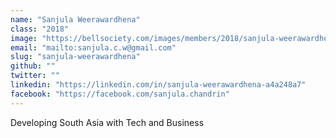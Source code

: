 ```yaml
---
name: "Sanjula Weerawardhena"
class: "2018"
image: "https://bellsociety.com/images/members/2018/sanjula-weerawardhena.jpg"
email: "mailto:sanjula.c.w@gmail.com"
slug: "sanjula-weerawardhena"
github: ""
twitter: ""
linkedin: "https://linkedin.com/in/sanjula-weerawardhena-a4a248a7"
facebook: "https://facebook.com/sanjula.chandrin"
---
```

Developing South Asia with Tech and Business